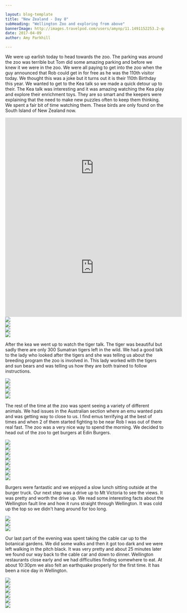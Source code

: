```yaml
---

layout: blog-template
title: "New Zealand - Day 8"
subHeading: "Wellington Zoo and exploring from above"
bannerImage: http://images.travelpod.com/users/amynp/11.1491152253.2-queenstown.jpg
date: 2017-04-09
author: Amy Parkhill

---
```

We were up earlish today to head towards the zoo. The parking was around the zoo was terrible but Tom did some amazing parking and before we knew it we were in the zoo. We were all paying to get into the zoo when the guy announced that Rob could get in for free as he was the 110th visitor today. We thought this was a joke but it turns out it is their 110th Birthday this year. We wanted to get to the Kea talk so we made a quick detour up to their. The Kea talk was interesting and it was amazing watching the Kea play and explore their enrichment toys. They are so smart and the keepers were explaining that the need to make new puzzles often to keep them thinking. We spent a fair bit of time watching them. These birds are only found on the South Island of New Zealand now. 

<div class="post-video">  <iframe width="560" height="315" src="https://www.youtube.com/embed/67DsF-g4qV0" frameborder="0" allowfullscreen></iframe> </div>
<div class="post-video">  <iframe width="560" height="315" src="https://www.youtube.com/embed/dVZ6DiTd-pQ" frameborder="0" allowfullscreen></iframe> </div>

<div class="center-image"><img src="http://images.travelpod.com/users/amynp/11.1491801662.kea.jpg" /></div>
<div class="center-image"><img src="http://images.travelpod.com/users/amynp/11.1491801662.1-kea.jpg" /></div>
<div class="center-image"><img src="http://images.travelpod.com/users/amynp/11.1491801662.2-kea.jpg" /></div>
<div class="center-image"><img src="http://images.travelpod.com/users/amynp/11.1491801662.4-kea.jpg" /></div>

After the kea we went up to watch the tiger talk. The tiger was beautiful but sadly there are only 300 Sumatran tigers left in the wild. We had a good talk to the lady who looked after the tigers and she was telling us about the breeding program the zoo is involved in. This lady worked with the tigers and sun bears and was telling us how they are both trained to follow instructions. 

<div class="center-image"><img src="http://images.travelpod.com/users/amynp/11.1491801662.tiger.jpg" /></div>
<div class="center-image"><img src="http://images.travelpod.com/users/amynp/11.1491801662.1-tiger.jpg" /></div>
<div class="center-image"><img src="http://images.travelpod.com/users/amynp/11.1491801662.sun-bear.jpg" /></div>
<div class="center-image"><img src="http://images.travelpod.com/users/amynp/11.1491801662.1-sun-bear.jpg" /></div>

The rest of the time at the zoo was spent seeing a variety of different animals. We had issues in the Australian section where an emu wanted pats and was getting way to close to us. I find emus terrifying at the best of times and when 2 of them started fighting to be near Rob I was out of there real fast. The zoo was a very nice way to spend the morning. We decided to head out of the zoo to get burgers at Edin Burgers.

<div class="center-image"><img src="http://images.travelpod.com/users/amynp/11.1491801662.parrot.jpg" /></div>
<div class="center-image"><img src="http://images.travelpod.com/users/amynp/11.1491801662.parrot.jpg" /></div>
<div class="center-image"><img src="http://images.travelpod.com/users/amynp/11.1491801662.thinker.jpg" /></div>
<div class="center-image"><img src="http://images.travelpod.com/users/amynp/11.1491801662.hello.jpg" /></div>
<div class="center-image"><img src="http://images.travelpod.com/users/amynp/11.1491801662.emy.jpg" /></div>
<div class="center-image"><img src="http://images.travelpod.com/users/amynp/11.1491801662.emu.jpg" /></div>
<div class="center-image"><img src="http://images.travelpod.com/users/amynp/11.1491801662.serval.jpg" /></div>
<div class="center-image"><img src="http://images.travelpod.com/users/amynp/11.1491801662.zoo-sign.jpg" /></div>

Burgers were fantastic and we enjoyed a slow lunch sitting outside at the burger truck. Our next step was a drive up to Mt Victoria to see the views. It was pretty and worth the drive up. We read some interesting facts about the Wellington fault line and how it runs straight through Wellington. It was cold up the top so we didn't hang around for too long.

<div class="center-image"><img src="http://images.travelpod.com/users/amynp/11.1491801662.mt-victoria.jpg" /></div>
<div class="center-image"><img src="http://images.travelpod.com/users/amynp/11.1491801662.1-mt-victoria.jpg" /></div>
<div class="center-image"><img src="http://images.travelpod.com/users/amynp/11.1491801662.2-mt-victoria.jpg" /></div>

Our last part of the evening was spent taking the cable car up to the botanical gardens. We did some walks and then it got too dark and we were left walking in the pitch black. It was very pretty and about 25 minutes later we found our way back to the cable car and down to dinner. Wellington restaurants close early and we had difficulties finding somewhere to eat.  At about 10:30pm we also felt an earthquake properly for the first time. It has been a nice day in Wellington.

<div class="center-image"><img src="http://images.travelpod.com/users/amynp/11.1491801662.cable-car.jpg" /></div>
<div class="center-image"><img src="http://images.travelpod.com/users/amynp/11.1491801662.view-on-top.jpg" /></div>
<div class="center-image"><img src="http://images.travelpod.com/users/amynp/11.1491801662.huge-tree.jpg" /></div>
<div class="center-image"><img src="http://images.travelpod.com/users/amynp/11.1491801662.flower.jpg" /></div>
<div class="center-image"><img src="http://images.travelpod.com/users/amynp/11.1491801662.wellington.jpg" /></div>
<div class="center-image"><img src="http://images.travelpod.com/users/amynp/11.1491801662.on-cable-car.jpg" /></div>
